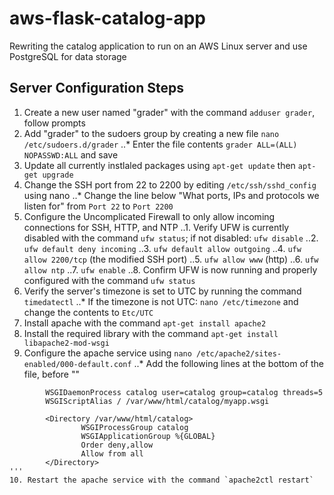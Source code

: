# aws-flask-catalog-app
Rewriting the catalog application to run on an AWS Linux server and use PostgreSQL for data storage

## Server Configuration Steps
1. Create a new user named "grader" with the command `adduser grader`, follow prompts
2. Add "grader" to the sudoers group by creating a new file `nano /etc/sudoers.d/grader`
..* Enter the file contents `grader ALL=(ALL) NOPASSWD:ALL` and save
3. Update all currently instlaled packages using `apt-get update` then `apt-get upgrade`
4. Change the SSH port from 22 to 2200 by editing `/etc/ssh/sshd_config` using nano
..* Change the line below "What ports, IPs and protocols we listen for" from `Port 22` to `Port 2200`
5. Configure the Uncomplicated Firewall to only allow incoming connections for SSH, HTTP, and NTP
..1. Verify UFW is currently disabled with the command `ufw status`; if not disabled: `ufw disable`
..2. `ufw default deny incoming`
..3. `ufw default allow outgoing`
..4. `ufw allow 2200/tcp` (the modified SSH port)
..5. `ufw allow www` (http)
..6. `ufw allow ntp`
..7. `ufw enable`
..8. Confirm UFW is now running and properly configured with the command `ufw status`
6. Verify the server's timezone is set to UTC by running the command `timedatectl`
..* If the timezone is not UTC: `nano /etc/timezone` and change the contents to `Etc/UTC`
7. Install apache with the command `apt-get install apache2`
8. Install the required library with the command `apt-get install libapache2-mod-wsgi`
9. Configure the apache service using `nano /etc/apache2/sites-enabled/000-default.conf`
..* Add the following lines at the bottom of the file, before "</VirtualHost>"
```
		WSGIDaemonProcess catalog user=catalog group=catalog threads=5
        WSGIScriptAlias / /var/www/html/catalog/myapp.wsgi

        <Directory /var/www/html/catalog>
                WSGIProcessGroup catalog
                WSGIApplicationGroup %{GLOBAL}
                Order deny,allow
                Allow from all
        </Directory>
'''
10. Restart the apache service with the command `apache2ctl restart`
